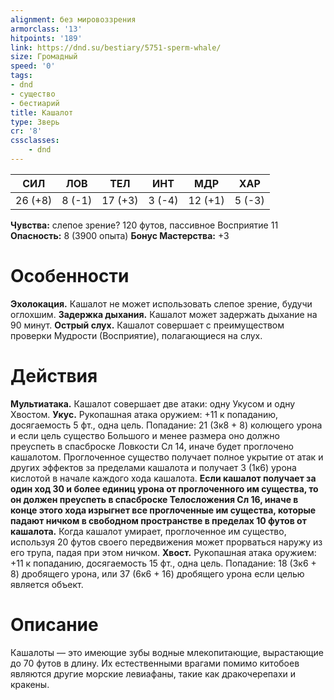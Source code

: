 ```yaml
---
alignment: без мировоззрения
armorclass: '13'
hitpoints: '189'
link: https://dnd.su/bestiary/5751-sperm-whale/
size: Громадный
speed: '0'
tags:
- dnd
- существо
- бестиарий
title: Кашалот
type: Зверь
cr: '8'
cssclasses:
    - dnd
---
```



| СИЛ | ЛОВ | ТЕЛ | ИНТ | МДР | ХАР |
|---|---|---|---|---|---|
| 26 (+8) | 8 (-1) | 17 (+3) | 3 (-4) | 12 (+1) | 5 (-3) |
**Чувства:** слепое зрение? 120 футов, пассивное Восприятие 11
**Опасность:** 8 (3900 опыта)
**Бонус Мастерства:** +3


# Особенности
**Эхолокация.** Кашалот не может использовать слепое зрение, будучи оглохшим.
**Задержка дыхания.** Кашалот может задержать дыхание на 90 минут.
**Острый слух.** Кашалот совершает с преимуществом проверки Мудрости (Восприятие), полагающиеся на слух.


# Действия
**Мультиатака.** Кашалот совершает две атаки: одну Укусом и одну Хвостом.
**Укус.** Рукопашная атака оружием: +11 к попаданию, досягаемость 5 фт., одна цель. Попадание: 21 (3к8 + 8) колющего урона и если цель существо Большого и менее размера оно должно преуспеть в спасброске Ловкости Сл 14, иначе будет проглочено кашалотом. Проглоченное существо получает полное укрытие от атак и других эффектов за пределами кашалота и получает 3 (1к6) урона кислотой в начале каждого хода кашалота.
**Если кашалот получает за один ход 30 и более единиц урона от проглоченного им существа, то он должен преуспеть в спасброске Телосложения Сл 16, иначе в конце этого хода изрыгнет все проглоченные им существа, которые падают ничком в свободном пространстве в пределах 10 футов от кашалота.** Когда кашалот умирает, проглоченное им существо, используя 20 футов своего передвижения может прорваться наружу из его трупа, падая при этом ничком.
**Хвост.** Рукопашная атака оружием: +11 к попаданию, досягаемость 15 фт., одна цель. Попадание: 18 (3к6 + 8) дробящего урона, или 37 (6к6 + 16) дробящего урона если целью является объект.


# Описание
Кашалоты — это имеющие зубы водные млекопитающие, вырастающие до 70 футов в длину. Их естественными врагами помимо китобоев являются другие морские левиафаны, такие как дракочерепахи и кракены.